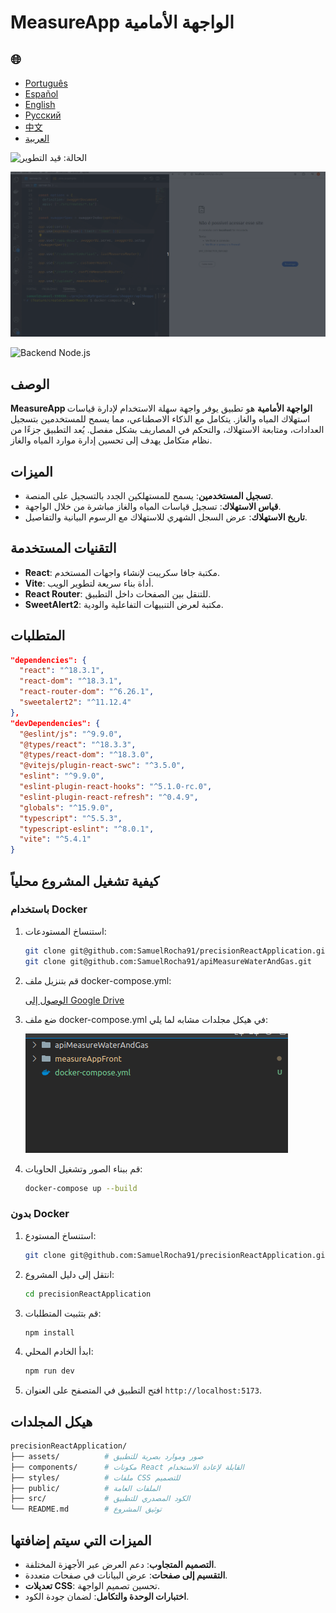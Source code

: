 # MeasureApp الواجهة الأمامية

<h2>🌐</h2>
<ul>
  <li><a href="https://github.com/SamuelRocha91/precisionReactApplication/blob/main/README.md" target="_blank">Português</a></li>
  <li><a href="https://github.com/SamuelRocha91/precisionReactApplication/blob/main/README_es.md" target="_blank">Español</a></li>
  <li><a href="https://github.com/SamuelRocha91/precisionReactApplication/blob/main/README_en.md" target="_blank">English</a></li>
  <li><a href="https://github.com/SamuelRocha91/precisionReactApplication/blob/main/README_ru.md" target="_blank">Русский</a></li>
  <li><a href="https://github.com/SamuelRocha91/precisionReactApplication/blob/main/README_ch.md" target="_blank">中文</a></li>
  <li><a href="https://github.com/SamuelRocha91/precisionReactApplication/blob/main/README_ar.md" target="_blank">العربية</a></li>
</ul>

![الحالة: قيد التطوير](https://img.shields.io/badge/status-%D9%82%D9%8A%D8%AF%20%D8%A7%D9%84%D8%AA%D8%B7%D9%88%D9%8A%D8%B1-yellow)

![عرض التطبيق](./gifs/apiMeasure.gif)

![Backend Node.js](git@github.com:SamuelRocha91/apiMeasureWaterAndGas.git)

## الوصف

**MeasureApp الواجهة الأمامية** هو تطبيق يوفر واجهة سهلة الاستخدام لإدارة قياسات استهلاك المياه والغاز. يتكامل مع الذكاء الاصطناعي، مما يسمح للمستخدمين بتسجيل العدادات، ومتابعة الاستهلاك، والتحكم في المصاريف بشكل مفصل. يُعد التطبيق جزءًا من نظام متكامل يهدف إلى تحسين إدارة موارد المياه والغاز.

## الميزات

- **تسجيل المستخدمين**: يسمح للمستهلكين الجدد بالتسجيل على المنصة.
- **قياس الاستهلاك**: تسجيل قياسات المياه والغاز مباشرة من خلال الواجهة.
- **تاريخ الاستهلاك**: عرض السجل الشهري للاستهلاك مع الرسوم البيانية والتفاصيل.

## التقنيات المستخدمة

- **React**: مكتبة جافا سكريبت لإنشاء واجهات المستخدم.
- **Vite**: أداة بناء سريعة لتطوير الويب.
- **React Router**: للتنقل بين الصفحات داخل التطبيق.
- **SweetAlert2**: مكتبة لعرض التنبيهات التفاعلية والودية.

## المتطلبات

```json
"dependencies": {
  "react": "^18.3.1",
  "react-dom": "^18.3.1",
  "react-router-dom": "^6.26.1",
  "sweetalert2": "^11.12.4"
},
"devDependencies": {
  "@eslint/js": "^9.9.0",
  "@types/react": "^18.3.3",
  "@types/react-dom": "^18.3.0",
  "@vitejs/plugin-react-swc": "^3.5.0",
  "eslint": "^9.9.0",
  "eslint-plugin-react-hooks": "^5.1.0-rc.0",
  "eslint-plugin-react-refresh": "^0.4.9",
  "globals": "^15.9.0",
  "typescript": "^5.5.3",
  "typescript-eslint": "^8.0.1",
  "vite": "^5.4.1"
}
```

## كيفية تشغيل المشروع محلياً

### باستخدام Docker

1. استنساخ المستودعات:

   ```bash
   git clone git@github.com:SamuelRocha91/precisionReactApplication.git
   git clone git@github.com:SamuelRocha91/apiMeasureWaterAndGas.git
   ```

2. قم بتنزيل ملف docker-compose.yml:

   [الوصول إلى Google Drive](https://drive.google.com/file/d/1kzs-DJGCvYImBQAqr1GI-zwoNha_b8tA/view?usp=sharing)

3. ضع ملف docker-compose.yml في هيكل مجلدات مشابه لما يلي:

   ![هيكل المجلدات](./public/pastasDocker.png)

4. قم ببناء الصور وتشغيل الحاويات:

   ```bash
   docker-compose up --build
   ```

### بدون Docker

1. استنساخ المستودع:

   ```bash
   git clone git@github.com:SamuelRocha91/precisionReactApplication.git
   ```

2. انتقل إلى دليل المشروع:

   ```bash
   cd precisionReactApplication
   ```

3. قم بتثبيت المتطلبات:

   ```bash
   npm install
   ```

4. ابدأ الخادم المحلي:

   ```bash
   npm run dev
   ```

5. افتح التطبيق في المتصفح على العنوان `http://localhost:5173`.

## هيكل المجلدات

```bash
precisionReactApplication/
├── assets/          # صور وموارد بصرية للتطبيق
├── components/      # مكونات React القابلة لإعادة الاستخدام
├── styles/          # ملفات CSS للتصميم
├── public/          # الملفات العامة
├── src/             # الكود المصدري للتطبيق
└── README.md        # توثيق المشروع
```

## الميزات التي سيتم إضافتها

- **التصميم المتجاوب**: دعم العرض عبر الأجهزة المختلفة.
- **التقسيم إلى صفحات**: عرض البيانات في صفحات متعددة.
- **تعديلات CSS**: تحسين تصميم الواجهة.
- **اختبارات الوحدة والتكامل**: لضمان جودة الكود.


